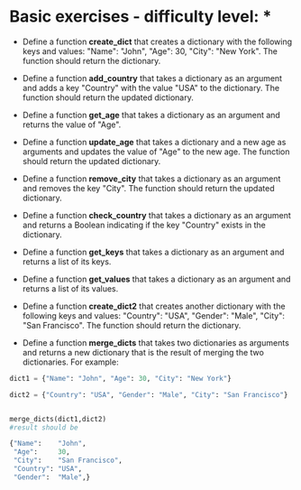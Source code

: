 # Basic exercises - difficulty level: *

- Define a function **create_dict** that creates a dictionary with the following keys and values: "Name": "John", "Age": 30, "City": "New York". The function should return the dictionary.

- Define a function **add_country** that takes a dictionary as an argument and adds a key "Country" with the value "USA" to the dictionary. The function should return the updated dictionary.

- Define a function **get_age** that takes a dictionary as an argument and returns the value of "Age".

- Define a function **update_age** that takes a dictionary and a new age as arguments and updates the value of "Age" to the new age. The function should return the updated dictionary.

- Define a function **remove_city** that takes a dictionary as an argument and removes the key "City". The function should return the updated dictionary.

- Define a function **check_country** that takes a dictionary as an argument and returns a Boolean indicating if the key "Country" exists in the dictionary.

- Define a function **get_keys** that takes a dictionary as an argument and returns a list of its keys.

- Define a function **get_values** that takes a dictionary as an argument and returns a list of its values.

- Define a function **create_dict2** that creates another dictionary with the following keys and values: "Country": "USA", "Gender": "Male", "City": "San Francisco". The function should return the dictionary.

- Define a function **merge_dicts** that takes two dictionaries as arguments and returns a new dictionary that is the result of merging the two dictionaries. For example:

```python
dict1 = {"Name": "John", "Age": 30, "City": "New York"}

dict2 = {"Country": "USA", "Gender": "Male", "City": "San Francisco"}


merge_dicts(dict1,dict2)
#result should be

{"Name":    "John", 
 "Age":     30, 
 "City":    "San Francisco",
 "Country": "USA", 
 "Gender":  "Male",}
```
